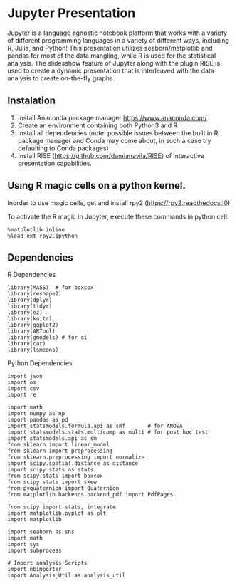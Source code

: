 # Jupyter Presentation

Jupyter is a language agnostic notebook platform that works with a variety of different programming languages in a variety of different ways, including R, Julia, and Python!
This presentation utilizes seaborn/matplotlib and pandas for most of the data mangling, while R is used for the statistical analysis. 
The slidesshow feature of Jupyter along with the plugin RISE is used to create a dynamic presentation that is interleaved with the data analysis to create on-the-fly graphs.
 

## Instalation
1. Install Anaconda package manager https://www.anaconda.com/
2. Create an environment containing both Python3 and R
3. Install all dependencies (note: possible issues between the built in R package manager and Conda may come about, in such a case try defaulting to Conda packages)
4. Install RISE (https://github.com/damianavila/RISE) of interactive presentation capabilities.

## Using R magic cells on a python kernel. 
Inorder to use magic cells, get and install rpy2 (https://rpy2.readthedocs.i0)

To activate the R magic in Jupyter, execute these commands in python cell:
```
%matplotlib inline
%load_ext rpy2.ipython
```


## Dependencies

R Dependencies
```
library(MASS)  # for boxcox
library(reshape2)
library(dplyr)
library(tidyr)
library(ez)
library(knitr)
library(ggplot2)
library(ARTool)
library(gmodels) # for ci
library(car)
library(lsmeans)
```

Python Dependencies
``` 
import json
import os
import csv
import re

import math
import numpy as np
import pandas as pd
import statsmodels.formula.api as smf       # for ANOVA
import statsmodels.stats.multicomp as multi # for post hoc test 
import statsmodels.api as sm
from sklearn import linear_model
from sklearn import preprocessing
from sklearn.preprocessing import normalize
import scipy.spatial.distance as distance
import scipy.stats as stats
from scipy.stats import boxcox
from scipy.stats import skew
from pyquaternion import Quaternion
from matplotlib.backends.backend_pdf import PdfPages

from scipy import stats, integrate
import matplotlib.pyplot as plt
import matplotlib

import seaborn as sns
import math
import sys
import subprocess

# Import analysis Scripts
import nbimporter
import Analysis_Util as analysis_util
```

